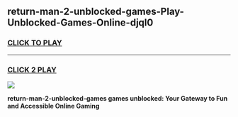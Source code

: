 
## return-man-2-unblocked-games-Play-Unblocked-Games-Online-djql0
<h3>
<a href="https://premium76.site?title=return-man-2-unblocked-games&ref=24A">CLICK TO PLAY</a></h3>
<hr>

<h3>
<a href="https://premium76.site?title=return-man-2-unblocked-games&ref=24A">CLICK 2 PLAY</a>
  
</h3>

<a href="https://premium76.site?title=return-man-2-unblocked-games&ref=24A"><img src="https://clearcache.store/games.png"></a>


**return-man-2-unblocked-games games unblocked: Your Gateway to Fun and Accessible Online Gaming**
